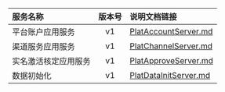   
| 服务名称 | 版本号 | 说明文档链接 |  
| :----------------- | :-----: | :---------------- |  
| 平台账户应用服务 | v1 | [PlatAccountServer.md](https://github.com/Zhang-Monica/gitMd/blob/master/EpeisPlat/PlatAccountServer_README.md) |  
| 渠道服务应用服务 | v1 | [PlatChannelServer.md](https://github.com/Zhang-Monica/gitMd/blob/master/EpeisPlat/PlatChannelServer_README.md) |  
| 实名激活核定应用服务 | v1 | [PlatApproveServer.md](https://github.com/Zhang-Monica/gitMd/blob/master/EpeisPlat/PlatApproveServer_README.md) |  
| 数据初始化 | v1 | [PlatDataInitServer.md](https://github.com/Zhang-Monica/gitMd/blob/master/EpeisPlat/PlatDataInitServer_README.md) |  
  
